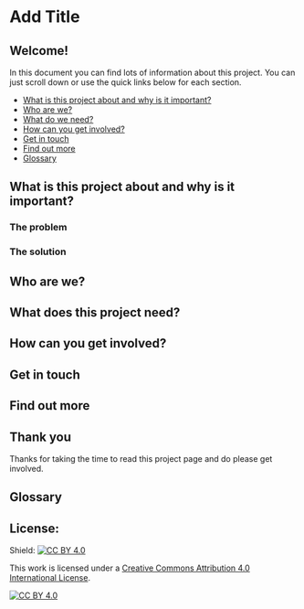 # Add Title 

## Welcome! 

In this document you can find lots of information about this project. You can just scroll down or use the quick links below for each section.

* [What is this project about and why is it important?](#what-is-this-project-about-and-why-is-it-important)
* [Who are we?](#who-are-we)
* [What do we need?](#what-do-we-need)
* [How can you get involved?](#how-can-you-get-involved)
* [Get in touch](#get-in-touch)
* [Find out more](#find-out-more)
* [Glossary](#glossary)

## What is this project about and why is it important?


### The problem

### The solution


## Who are we?



## What does this project need?




## How can you get involved?


## Get in touch


## Find out more

## Thank you
Thanks for taking the time to read this project page and do please get involved.

## Glossary


## License:
Shield: [![CC BY 4.0][cc-by-shield]][cc-by]

This work is licensed under a
[Creative Commons Attribution 4.0 International License][cc-by].

[![CC BY 4.0][cc-by-image]][cc-by]

[cc-by]: http://creativecommons.org/licenses/by/4.0/
[cc-by-image]: https://i.creativecommons.org/l/by/4.0/88x31.png
[cc-by-shield]: https://img.shields.io/badge/License-CC%20BY%204.0-lightgrey.svg
